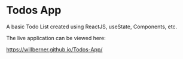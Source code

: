 # Todos App

A basic Todo List created using ReactJS, useState, Components, etc.

The live application can be viewed here:

https://willberner.github.io/Todos-App/
